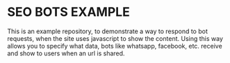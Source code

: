 # SEO BOTS EXAMPLE

This is an example repository, to demonstrate a way to respond to bot requests, when the site uses javascript to show the content. 
Using this way allows you to specify what data, bots like whatsapp, facebook, etc. receive and show to users when an url is shared.
